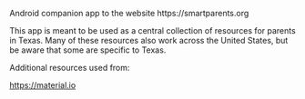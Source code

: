 <p>Android companion app to the website https://smartparents.org </p>

<p>This app is meant to be used as a central collection of resources for parents in Texas. Many of these resources also work across the United States, but be aware that some are specific to Texas.

Additional resources used from:

<https://material.io></p>
